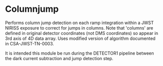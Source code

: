 # Columnjump

Performs column jump detection on each ramp integration within a JWST NIRISS exposure to correct for jumps in columns. Note that 'columns' are defined in 
original detector coordinates (not DMS coordinates) so appear in 3rd 
axis of 4D data array. Uses modified version of algorithm documented in CSA-JWST-TN-0003.

It is intended this module be run during the DETECTOR1 pipeline between the dark current subtraction and jump detection step.
